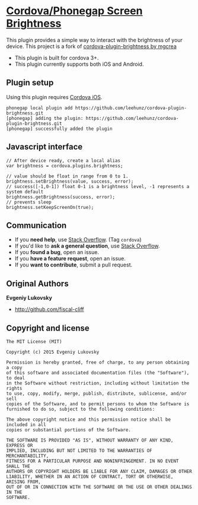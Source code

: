 # [Cordova/Phonegap Screen Brightness](https://github.com/leehunz/cordova-plugin-brightness)

This plugin provides a simple way to interact with the brightness of your device. This project is a fork of [cordova-plugin-brightness by mgcrea](https://github.com/mgcrea/cordova-plugin-brightness)

* This plugin is built for cordova 3+.
* This plugin currently supports both iOS and Android.


## Plugin setup

Using this plugin requires [Cordova iOS](https://github.com/apache/cordova-ios).

    phonegap local plugin add https://github.com/leehunz/cordova-plugin-brightness.git
    [phonegap] adding the plugin: https://github.com/leehunz/cordova-plugin-brightness.git
    [phonegap] successfully added the plugin


## Javascript interface

    // After device ready, create a local alias
    var brightness = cordova.plugins.brightness;

    // value should be float in range from 0 to 1.
    brightness.setBrightness(value, success, error);
    // success([-1,0-1]) float 0-1 is a brightness level, -1 represents a system default
    brightness.getBrightness(success, error);
    // prevents sleep
    brightness.setKeepScreenOn(true);


## Communication

- If you **need help**, use [Stack Overflow](http://stackoverflow.com/questions/tagged/cordova). (Tag `cordova`)
- If you'd like to **ask a general question**, use [Stack Overflow](http://stackoverflow.com/questions/tagged/cordova).
- If you **found a bug**, open an issue.
- If you **have a feature request**, open an issue.
- If you **want to contribute**, submit a pull request.


## Original Authors

**Evgeniy Lukovsky**

+ http://github.com/fiscal-cliff


## Copyright and license

    The MIT License (MIT)

    Copyright (c) 2015 Evgeniy Lukovsky

    Permission is hereby granted, free of charge, to any person obtaining a copy
    of this software and associated documentation files (the "Software"), to deal
    in the Software without restriction, including without limitation the rights
    to use, copy, modify, merge, publish, distribute, sublicense, and/or sell
    copies of the Software, and to permit persons to whom the Software is
    furnished to do so, subject to the following conditions:

    The above copyright notice and this permission notice shall be included in all
    copies or substantial portions of the Software.

    THE SOFTWARE IS PROVIDED "AS IS", WITHOUT WARRANTY OF ANY KIND, EXPRESS OR
    IMPLIED, INCLUDING BUT NOT LIMITED TO THE WARRANTIES OF MERCHANTABILITY,
    FITNESS FOR A PARTICULAR PURPOSE AND NONINFRINGEMENT. IN NO EVENT SHALL THE
    AUTHORS OR COPYRIGHT HOLDERS BE LIABLE FOR ANY CLAIM, DAMAGES OR OTHER
    LIABILITY, WHETHER IN AN ACTION OF CONTRACT, TORT OR OTHERWISE, ARISING FROM,
    OUT OF OR IN CONNECTION WITH THE SOFTWARE OR THE USE OR OTHER DEALINGS IN THE
    SOFTWARE.
